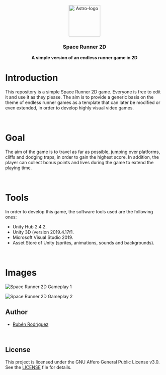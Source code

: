 
<p align="center">
  <img src="https://i.ibb.co/P5f4W9B/Astro-Stay.png" alt="Astro-logo" width=100 height=100>

  <h3 align="center">Space Runner 2D</h3>

  <p align="center">
    <b>A simple version of an endless runner game in 2D</b><br>
  </p>
</p>

# Introduction

This repository is a simple Space Runner 2D game. Everyone is free to edit it and use it as they please. The aim is to provide a generic basis on the
theme of endless runner games as a template that can later be modified or even extended, in order to develop highly visual video games. 

&nbsp;

# Goal

The aim of the game is to travel as far as possible, jumping over platforms, cliffs and dodging traps, in order to gain the highest score. In addition, the player can
collect bonus points and lives during the game to extend the playing time.

&nbsp;

# Tools

In order to develop this game, the software tools used are the following ones:

* Unity Hub 2.4.2.
* Unity 3D (version 2019.4.17f1.
* Microsoft Visual Studio 2019.
* Asset Store of Unity (sprites, animations, sounds and backgrounds).

&nbsp;

# Images

![Space Runner 2D Gameplay 1](https://i.ibb.co/TwT2Xfc/Space-Runner1.png)

![Space Runner 2D Gameplay 2](https://i.ibb.co/F6whwdw/Space-Runner2.png)

## Author

* [Rubén Rodríguez](https://github.com/ZgzInfinity)

&nbsp;

## License

This project is licensed under the GNU Affero General Public License v3.0. See the [LICENSE](LICENSE) file for details.



